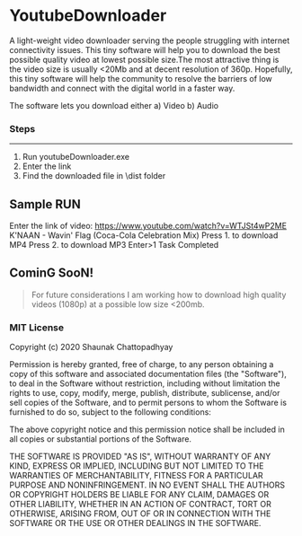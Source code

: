 # YoutubeDownloader

A light-weight video downloader serving the people struggling with internet connectivity issues. This tiny software will help you to download the best possible quality video at lowest possible size.The most attractive thing is the video size is usually <20Mb and at decent resolution of 360p. Hopefully, this tiny software will help the community to resolve the barriers of low bandwidth and connect with the digital world in a faster way.

The software lets you download either 
a) Video
b) Audio

### Steps
____________________________________________________________

1. Run youtubeDownloader.exe
2. Enter the link
3. Find the downloaded file in \dist folder

## Sample RUN

Enter the link of video: https://www.youtube.com/watch?v=WTJSt4wP2ME
K'NAAN - Wavin' Flag (Coca-Cola Celebration Mix)
Press 1. to download MP4
Press 2. to download MP3
Enter>1
Task Completed

## CominG SooN!
> For future considerations I am working how to download high quality videos (1080p) at a possible low size <200mb.

### MIT License

Copyright (c) 2020 Shaunak Chattopadhyay

Permission is hereby granted, free of charge, to any person obtaining a copy
of this software and associated documentation files (the "Software"), to deal
in the Software without restriction, including without limitation the rights
to use, copy, modify, merge, publish, distribute, sublicense, and/or sell
copies of the Software, and to permit persons to whom the Software is
furnished to do so, subject to the following conditions:

The above copyright notice and this permission notice shall be included in all
copies or substantial portions of the Software.

THE SOFTWARE IS PROVIDED "AS IS", WITHOUT WARRANTY OF ANY KIND, EXPRESS OR
IMPLIED, INCLUDING BUT NOT LIMITED TO THE WARRANTIES OF MERCHANTABILITY,
FITNESS FOR A PARTICULAR PURPOSE AND NONINFRINGEMENT. IN NO EVENT SHALL THE
AUTHORS OR COPYRIGHT HOLDERS BE LIABLE FOR ANY CLAIM, DAMAGES OR OTHER
LIABILITY, WHETHER IN AN ACTION OF CONTRACT, TORT OR OTHERWISE, ARISING FROM,
OUT OF OR IN CONNECTION WITH THE SOFTWARE OR THE USE OR OTHER DEALINGS IN THE
SOFTWARE.
